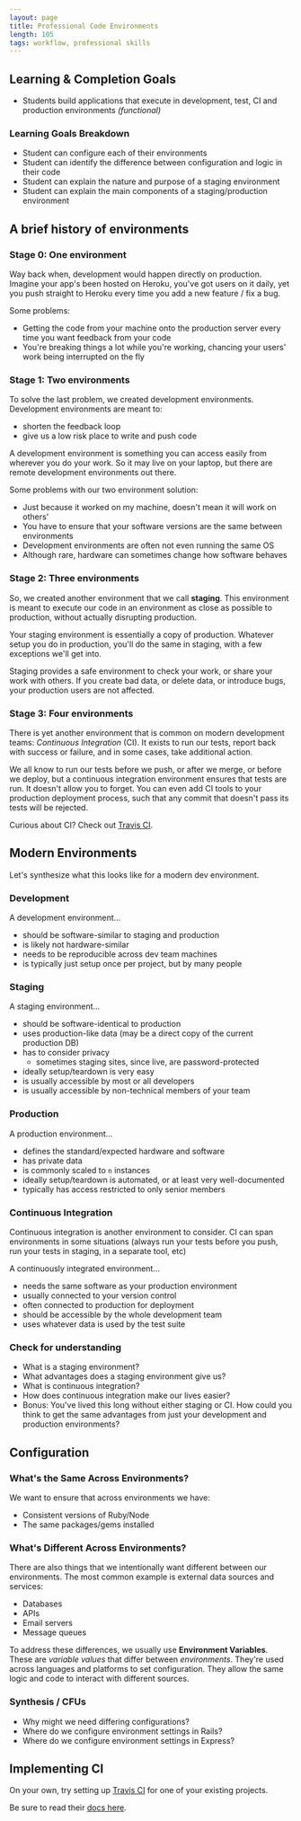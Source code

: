 ```yaml
---
layout: page
title: Professional Code Environments
length: 105
tags: workflow, professional skills
---
```


## Learning & Completion Goals

*   Students build applications that execute in development, test, CI and production environments *(functional)*

### Learning Goals Breakdown

*   Student can configure each of their environments
*   Student can identify the difference between configuration and logic in their code
*   Student can explain the nature and purpose of a staging environment
*   Student can explain the main components of a staging/production environment

## A brief history of environments

### Stage 0: One environment

Way back when, development would happen directly on production. Imagine your app's been hosted on Heroku, you've got users on it daily, yet you push straight to Heroku every time you add a new feature / fix a bug.

Some problems:

*   Getting the code from your machine onto the production server every time you want feedback from your code
*   You're breaking things a lot while you're working, chancing your users' work being interrupted on the fly

### Stage 1: Two environments

To solve the last problem, we created development environments. Development environments are meant to:

*   shorten the feedback loop
*   give us a low risk place to write and push code

A development environment is something you can access easily from wherever you do your work. So it may live on your laptop, but there are remote development environments out there.

Some problems with our two environment solution:

*   Just because it worked on my machine, doesn't mean it will work on others'
*   You have to ensure that your software versions are the same between environments
*   Development environments are often not even running the same OS
*   Although rare, hardware can sometimes change how software behaves

### Stage 2: Three environments

So, we created another environment that we call **staging**. This environment is meant to execute our code in an environment as close as possible to production, without actually disrupting production.

Your staging environment is essentially a copy of production. Whatever setup you do in production, you'll do the same in staging, with a few exceptions we'll get into.

Staging provides a safe environment to check your work, or share your work with others. If you create bad data, or delete data, or introduce bugs, your production users are not affected.

### Stage 3: Four environments

There is yet another environment that is common on modern development teams: *Continuous Integration* (CI). It exists to run our tests, report back with success or failure, and in some cases, take additional action.

We all know to run our tests before we push, or after we merge, or before we deploy, but a continuous integration environment ensures that tests are run. It doesn't allow you to forget. You can even add CI tools to your production deployment process, such that any commit that doesn't pass its tests will be rejected.

Curious about CI? Check out [Travis CI](https://travis-ci.org/).

## Modern Environments

Let's synthesize what this looks like for a modern dev environment.

### Development

A development environment...

*   should be software-similar to staging and production
*   is likely not hardware-similar
*   needs to be reproducible across dev team machines
*   is typically just setup once per project, but by many people

### Staging

A staging environment...

*   should be software-identical to production
*   uses production-like data (may be a direct copy of the current production DB)
*   has to consider privacy
    * sometimes staging sites, since live, are password-protected
*   ideally setup/teardown is very easy
*   is usually accessible by most or all developers
*   is usually accessible by non-technical members of your team

### Production

A production environment...

*   defines the standard/expected hardware and software
*   has private data
*   is commonly scaled to `n` instances
*   ideally setup/teardown is automated, or at least very well-documented
*   typically has access restricted to only senior members

### Continuous Integration

Continuous integration is another environment to consider. CI can span environments in some situations (always run your tests before you push, run your tests in staging, in a separate tool, etc)

A continuously integrated environment...

*   needs the same software as your production environment
*   usually connected to your version control
*   often connected to production for deployment
*   should be accessible by the whole development team
*   uses whatever data is used by the test suite

### Check for understanding

*   What is a staging environment?
*   What advantages does a staging environment give us?
*   What is continuous integration?
*   How does continuous integration make our lives easier?
*   Bonus: You've lived this long without either staging or CI. How could you think to get the same advantages from just your development and production environments?

## Configuration

### What's the Same Across Environments?

We want to ensure that across environments we have:

*   Consistent versions of Ruby/Node
*   The same packages/gems installed

### What's Different Across Environments?

There are also things that we intentionally want different between our environments. The most common example is external data sources and services:

*   Databases
*   APIs
*   Email servers
*   Message queues

To address these differences, we usually use **Environment Variables**. These are *variable values* that differ between *environments*. They're used across languages and platforms to set configuration. They allow the same logic and code to interact with different sources.

### Synthesis / CFUs

*   Why might we need differing configurations?
*   Where do we configure environment settings in Rails?
*   Where do we configure environment settings in Express?

## Implementing CI

On your own, try setting up [Travis CI](https://travis-ci.org/) for one of your existing projects.

Be sure to read their [docs here](https://docs.travis-ci.com/user/getting-started/).
